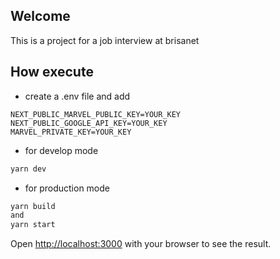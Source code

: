 ## Welcome

This is a project for a job interview at brisanet

## How execute

- create a .env file and add 
```
NEXT_PUBLIC_MARVEL_PUBLIC_KEY=YOUR_KEY
NEXT_PUBLIC_GOOGLE_API_KEY=YOUR_KEY
MARVEL_PRIVATE_KEY=YOUR_KEY
```

- for develop mode
```bash
yarn dev
```

- for production mode
```bash
yarn build
and
yarn start
```

Open [http://localhost:3000](http://localhost:3000) with your browser to see the result.
